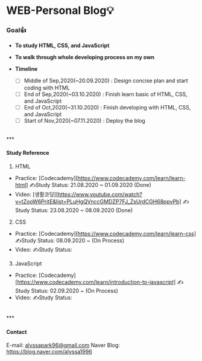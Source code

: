 # WEB-Personal Blog💡

### Goal👍
* **To study HTML, CSS, and JavaScript**
* **To walk through whole developing process on my own**

* **Timeline**
  * [ ] Middle of Sep,2020(~20.09.2020) : Design concise plan and start coding with HTML
  * [ ] End of Sep,2020(~03.10.2020) : Finish learn basic of HTML, CSS, and JavaScript
  * [ ] End of Oct,2020(~31.10.2020) : Finish developing with HTML, CSS, and JavaScript
  * [ ] Start of Nov,2020(~07.11.2020) : Deploy the blog

<br/>
***
<br/>

#### Study Reference
1. HTML
 * Practice: [Codecademy][https://www.codecademy.com/learn/learn-html]
 ✍Study Status: 21.08.2020 ~ 01.09.2020 (Done)
 * Video: [생활코딩][https://www.youtube.com/watch?v=tZooW6PritE&list=PLuHgQVnccGMDZP7FJ_ZsUrdCGH68ppvPb]
 ✍Study Status: 23.08.2020 ~ 08.09.2020 (Done)

2. CSS
 * Practice: [Codecademy][https://www.codecademy.com/learn/learn-css]
 ✍Study Status: 08.09.2020 ~ (On Process)
 * Video:
 ✍Study Status:
 
3. JavaScript
 * Practice: [Codecademy][https://www.codecademy.com/learn/introduction-to-javascript]
 ✍Study Status: 02.09.2020 ~ (On Process)
 * Video:
 ✍Study Status:
 
 <br/>
 ***
 <br/>
 
 #### Contact
 E-mail: <alyssapark96@gmail.com>
 Naver Blog: <https://blog.naver.com/alyssa1996>
 
